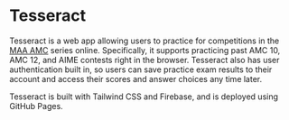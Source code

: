 # Tesseract

Tesseract is a web app allowing users to practice for competitions in the [MAA AMC](https://maa.org/student-programs/amc/) series online. Specifically, it supports practicing past AMC 10, AMC 12, and AIME contests right in the browser. Tesseract also has user authentication built in, so users can save practice exam results to their account and access their scores and answer choices any time later.

Tesseract is built with Tailwind CSS and Firebase, and is deployed using GitHub Pages.
